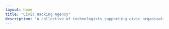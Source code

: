 ```yaml
---
layout: home
title: "Civic Hacking Agency"
description: "A collective of technologists supporting civic organizations, and one another."
---
```

